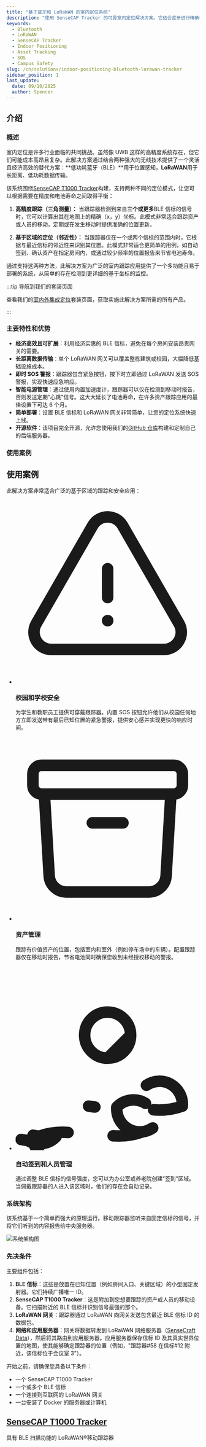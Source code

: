 ```yaml
---
title: "基于蓝牙和 LoRaWAN 的室内定位系统"
description: "使用 SenseCAP Tracker 的可靠室内定位解决方案。它结合蓝牙进行精确位置跟踪和 LoRaWAN 进行长距离数据传输，实现简单部署。"
keywords:
  - Bluetooth
  - LoRaWAN
  - SenseCAP Tracker
  - Indoor Positioning
  - Asset Tracking
  - SOS
  - Campus Safety
slug: /cn/solutions/indoor-positioning-bluetooth-lorawan-tracker
sidebar_position: 1
last_update:
  date: 09/10/2025
  author: Spencer
---
```


## 介绍

### 概述

室内定位是许多行业面临的共同挑战。虽然像 UWB 这样的高精度系统存在，但它们可能成本高昂且复杂。此解决方案通过结合两种强大的无线技术提供了一个灵活且经济高效的替代方案：**低功耗蓝牙（BLE）**用于位置感知，**LoRaWAN**用于长距离、低功耗数据传输。

该系统围绕[SenseCAP T1000 Tracker](/cn/SenseCAP_T1000_tracker/Introduction)构建，支持两种不同的定位模式，让您可以根据需要在精度和电池寿命之间取得平衡：

1.  **高精度跟踪（三角测量）：** 当跟踪器检测到来自**三个或更多**BLE 信标的信号时，它可以计算出其在地图上的精确（x，y）坐标。此模式非常适合跟踪资产或人员的移动，定期或在发生移动时提供准确的位置更新。

2.  **基于区域的定位（邻近性）：** 当跟踪器仅在一个或两个信标的范围内时，它根据与最近信标的邻近性来识别其位置。此模式非常适合更简单的用例，如自动签到、确认资产在指定房间内，或通过较少频率的位置报告来节省电池寿命。

通过支持这两种方法，此解决方案为广泛的室内跟踪应用提供了一个多功能且易于部署的系统，从简单的存在检测到更详细的基于坐标的监控。

:::tip 导航到我们的套装页面

查看我们的[室内外集成定位](https://www.seeedstudio.com/Indoor-Outdoor-Integrated-Positioning.html)套装页面，获取实施此解决方案所需的所有产品。

:::

### 主要特性和优势

- **经济高效且可扩展**：利用经济实惠的 BLE 信标，避免在每个房间安装昂贵网关的需要。
- **长距离数据传输**：单个 LoRaWAN 网关可以覆盖整栋建筑或校园，大幅降低基础设施成本。
- **即时 SOS 警报**：跟踪器包含紧急按钮，按下时立即通过 LoRaWAN 发送 SOS 警报，实现快速应急响应。
- **智能电源管理**：通过使用内置加速度计，跟踪器可以仅在检测到移动时报告，否则发送定期"心跳"信号。这大大延长了电池寿命，在许多资产跟踪应用的最佳设置下可达 6 个月。
- **简单部署**：设置 BLE 信标和 LoRaWAN 网关非常简单，让您的定位系统快速上线。
- **开源软件**：该项目完全开源，允许您使用我们的[GitHub 仓库](https://github.com/Seeed-Solution/Solution_IndoorPositioning_H5)构建和定制自己的后端服务器。

### 使用案例

<div class="info-section">
    <div class="section-header">
        <h2>使用案例</h2>
        <p>此解决方案非常适合广泛的基于区域的跟踪和安全应用：</p>
    </div>
    <ul class="info-list">
        <li class="info-item"><div class="info-icon"><svg xmlns="http://www.w3.org/2000/svg" fill="none" viewBox="0 0 24 24" stroke-width="1.5" stroke="currentColor"><path stroke-linecap="round" stroke-linejoin="round" d="M12 9v3.75m-9.303 3.376c-.866 1.5.217 3.374 1.948 3.374h14.71c1.73 0 2.813-1.874 1.948-3.374L13.949 3.378c-.866-1.5-3.032-1.5-3.898 0L2.697 16.126zM12 15.75h.007v.008H12v-.008z" /></svg></div><div class="info-content"><h3>校园和学校安全</h3><p>为学生和教职员工提供可穿戴跟踪器。内置 SOS 按钮允许他们从校园任何地方立即发送带有最后已知位置的紧急警报，提供安心感并实现更快的响应时间。</p></div></li>
        <li class="info-item"><div class="info-icon"><svg xmlns="http://www.w3.org/2000/svg" fill="none" viewBox="0 0 24 24" stroke-width="1.5" stroke="currentColor"><path stroke-linecap="round" stroke-linejoin="round" d="M20.25 7.5l-.625 10.632a2.25 2.25 0 01-2.247 2.118H6.622a2.25 2.25 0 01-2.247-2.118L3.75 7.5M10 11.25h4M3.375 7.5h17.25c.621 0 1.125-.504 1.125-1.125v-1.5c0-.621-.504-1.125-1.125-1.125H3.375c-.621 0-1.125.504-1.125 1.125v1.5c0 .621.504 1.125 1.125 1.125z" /></svg></div><div class="info-content"><h3>资产管理</h3><p>跟踪有价值资产的位置，包括室内和室外（例如停车场中的车辆）。配置跟踪器仅在移动时报告，节省电池同时确保您收到未经授权移动的警报。</p></div></li>
        <li class="info-item"><div class="info-icon"><svg xmlns="http://www.w3.org/2000/svg" fill="none" viewBox="0 0 24 24" stroke-width="1.5" stroke="currentColor"><path stroke-linecap="round" stroke-linejoin="round" d="M18 18.72a9.094 9.094 0 003.741-.479 3 3 0 00-4.682-2.72m-7.542 2.72c.266.059.537.1.82.118m7.542 2.72a3 3 0 01-4.682-2.72m0 0a3 3 0 013.741-.479m-.479 3.742a9.094 9.094 0 01-3.742.479m-12 .482c.266.059.537.1.82.118a9.094 9.094 0 013.742-.479m0 0a3 3 0 01-3.741.479m5.421 2.053a3 3 0 01-4.682-2.72m0 0c.266.059.537.1.82.118a9.094 9.094 0 013.742-.479M12 12a3 3 0 01-3-3m0 0a3 3 0 013-3m0 0a3 3 0 013 3m0 0a3 3 0 01-3 3z" /></svg></div><div class="info-content"><h3>自动签到和人员管理</h3><p>通过调整 BLE 信标的信号强度，您可以为办公室或养老院创建"签到"区域。当佩戴跟踪器的人进入该区域时，他们的存在会自动记录。</p></div></li>
    </ul>
</div>

### 系统架构

该系统基于一个简单而强大的原理运行。移动跟踪器监听来自固定信标的信号，并将它们听到的内容报告给中央服务器。

![系统架构图](https://media-cdn.seeedstudio.com/media/wysiwyg/IoT_Device/_163.png)

### 先决条件

主要组件包括：

1. **BLE 信标**：这些是放置在已知位置（例如房间入口、关键区域）的小型固定发射器。它们持续广播唯一 ID。
2. **SenseCAP T1000 Tracker**：这是附加到您想要跟踪的资产或人员的移动设备。它扫描附近的 BLE 信标并识别信号最强的那个。
3. **LoRaWAN 网关**：跟踪器通过 LoRaWAN 向网关发送包含最近 BLE 信标 ID 的数据包。
4. **网络和应用服务器**：网关将数据转发到 LoRaWAN 网络服务器（[SenseCraft Data](https://sensecap.seeed.cc/portal)），然后将其路由到应用服务器。应用服务器保存信标 ID 及其真实世界位置的地图，使其能够确定跟踪器的位置（例如，"跟踪器#58 在信标#12 附近，该信标位于会议室 3"）。

开始之前，请确保您具备以下条件：

- 一个 SenseCAP T1000 Tracker
- 一个或多个 BLE 信标
- 一个连接到互联网的 LoRaWAN 网关
- 一台安装了 Docker 的服务器或计算机

<div class="seeed-features-container">
    <div class="seeed-features-grid">

  <!-- Card 1: SenseCAP T1000 Tracker -->
  <div class="seeed-feature-card">
      <div class="card-header">
          <h2><a href="https://www.seeedstudio.com/SenseCAP-Card-Tracker-T1000-B-p-5698.html">SenseCAP T1000 Tracker</a></h2>
          <p>具有 BLE 扫描功能的 LoRaWAN®移动跟踪器</p>
      </div>
      <div class="card-body">
          <ul class="features-list">
              <li class="feature-item">
                  <div class="feature-icon">
                      <svg xmlns="http://www.w3.org/2000/svg" fill="none" viewBox="0 0 24 24" stroke-width="2">
                          <path stroke-linecap="round" stroke-linejoin="round" d="M12 18h.01M7 21h10a2 2 0 002-2V5a2 2 0 00-2-2H7a2 2 0 00-2 2v14a2 2 0 002 2z" />
                      </svg>
                  </div>
                  <p><span class="highlight">BLE 信标检测：</span>支持 BLE 5.1，实现精确的室内外定位。</p>
              </li>
              <li class="feature-item">
                  <div class="feature-icon">
                      <svg xmlns="http://www.w3.org/2000/svg" fill="none" viewBox="0 0 24 24" stroke-width="2">
                          <path stroke-linecap="round" stroke-linejoin="round" d="M8.111 16.404a5.5 5.5 0 017.778 0M12 20h.01m-7.08-7.071a10 10 0 0114.142 0M1.394 9.393a15 15 0 0121.213 0" />
                      </svg>
                  </div>
                  <p><span class="highlight">广域网络：</span>LoRaWAN® Class A（v1.0.4）连接，实现长距离、低功耗通信。</p>
              </li>
              <li class="feature-item">
                  <div class="feature-icon">
                        <svg xmlns="http://www.w3.org/2000/svg" fill="none" viewBox="0 0 24 24" stroke-width="2">
                          <path stroke-linecap="round" stroke-linejoin="round" d="M13 10V3L4 14h7v7l9-11h-7z" />
                      </svg>
                  </div>
                  <p><span class="highlight">运动检测：</span>内置加速度计，实现实时运动和静止状态感知。</p>
              </li>
              <li class="feature-item">
                  <div class="feature-icon">
                      <svg xmlns="http://www.w3.org/2000/svg" fill="none" viewBox="0 0 24 24" stroke-width="2">
                          <path stroke-linecap="round" stroke-linejoin="round" d="M12 9v3.75m9-.75a9 9 0 11-18 0 9 9 0 0118 0zm-9 3.75h.008v.008H12v-.008z" />
                      </svg>
                  </div>
                  <p><span class="highlight">紧急按钮：</span>独立 SOS 按钮，一键触发紧急警报。</p>
              </li>
          </ul>
      </div>
  </div>

  <!-- Card 2: BLE Beacons -->
  <div class="seeed-feature-card">
    <div class="card-header">
        <h2><a href="https://www.seeedstudio.com/BC01-Indoor-Bluetooth-Beacon-p-5791.html">BLE 信标</a></h2>
        <p>常规蓝牙广播</p>
    </div>
    <div class="card-body">
        <ul class="features-list">
            <li class="feature-item">
                <div class="feature-icon">
                    <svg xmlns="http://www.w3.org/2000/svg" fill="none" viewBox="0 0 24 24" stroke-width="2">
                        <path stroke-linecap="round" stroke-linejoin="round" d="M8 7h12m0 0l-4-4m4 4l-4 4m0 6H4m0 0l4 4m-4-4l4-4" />
                    </svg>
                </div>
                <p><span class="highlight">协议兼容：</span> Bluetooth® LE 5.0 | 完全支持 iBeacon 和 Eddystone 格式。</p>
            </li>
            <li class="feature-item">
                <div class="feature-icon">
                    <svg xmlns="http://www.w3.org/2000/svg" fill="none" viewBox="0 0 24 24" stroke-width="2">
                        <path stroke-linecap="round" stroke-linejoin="round" d="M12 3c2.755 0 5.455.232 8.083.678.533.09.917.556.917 1.096v1.044a2.25 2.25 0 01-.659 1.591l-5.432 5.432a2.25 2.25 0 00-.659 1.591v2.927a2.25 2.25 0 01-1.244 2.013L9.75 21v-6.572a2.25 2.25 0 00-.659-1.591L3.659 7.409A2.25 2.25 0 013 5.818V4.774c0-.54.384-1.006.917-1.096A48.32 48.32 0 0112 3z" />
                    </svg>
                </div>
                <p><span class="highlight">灵活部署：</span> 可配置传输功率以调整覆盖半径。</p>
            </li>
            <li class="feature-item">
                <div class="feature-icon">
                    <svg xmlns="http://www.w3.org/2000/svg" viewBox="0 0 16 16" class="size-2">
                    <path d="M4 7.75A.75.75 0 0 1 4.75 7h5.5a.75.75 0 0 1 .75.75v.5a.75.75 0 0 1-.75.75h-5.5A.75.75 0 0 1 4 8.25v-.5Z" />
                    <path fill-rule="evenodd" d="M3.25 4A2.25 2.25 0 0 0 1 6.25v3.5A2.25 2.25 0 0 0 3.25 12h8.5A2.25 2.25 0 0 0 14 9.75v-.085a1.5 1.5 0 0 0 1-1.415v-.5a1.5 1.5 0 0 0-1-1.415V6.25A2.25 2.25 0 0 0 11.75 4h-8.5ZM2.5 6.25a.75.75 0 0 1 .75-.75h8.5a.75.75 0 0 1 .75.75v3.5a.75.75 0 0 1-.75.75h-8.5a.75.75 0 0 1-.75-.75v-3.5Z" clip-rule="evenodd" />
                </svg>
                </div>
                <p><span class="highlight">持久耐用：</span> 标准设置下电池寿命长达 <span class="highlight">2 年</span>。</p>
            </li>
            <li class="feature-item">
                <div class="feature-icon">
                    <svg xmlns="http://www.w3.org/2000/svg" fill="none" viewBox="0 0 24 24" stroke-width="2">
                        <path stroke-linecap="round" stroke-linejoin="round" d="M9.813 15.904L9 18.75l-.813-2.846a4.5 4.5 0 00-3.09-3.09L2.25 12l2.846-.813a4.5 4.5 0 003.09-3.09L9 5.25l.813 2.846a4.5 4.5 0 003.09 3.09L15.75 12l-2.846.813a4.5 4.5 0 00-3.09 3.09zM18.259 8.715L18 9.75l-.259-1.035a3.375 3.375 0 00-2.455-2.456L14.25 6l1.036-.259a3.375 3.375 0 002.455-2.456L18 2.25l.259 1.035a3.375 3.375 0 002.456 2.456L21.75 6l-1.035.259a3.375 3.375 0 00-2.456 2.456zM16.898 20.562L16.25 22.5l-.648-1.938a3.375 3.375 0 00-2.456-2.456L11.25 18l1.938-.648a3.375 3.375 0 002.456-2.456L16.25 13.5l.648 1.938a3.375 3.375 0 002.456 2.456L21 18l-1.938.648a3.375 3.375 0 00-2.456 2.456z" />
                    </svg>
                </div>
                <p><span class="highlight">安装简便：</span> 配备背胶，可轻松安装在墙壁或其他表面。</p>
            </li>
            <li class="feature-item">
                <div class="feature-icon">
                    <svg xmlns="http://www.w3.org/2000/svg" width="24" height="24" viewBox="0 0 24 24" fill="none" stroke="currentColor" stroke-width="2" stroke-linecap="round" stroke-linejoin="round" class="lucide lucide-radio-icon lucide-radio"><path d="M16.247 7.761a6 6 0 0 1 0 8.478"/><path d="M19.075 4.933a10 10 0 0 1 0 14.134"/><path d="M4.925 19.067a10 10 0 0 1 0-14.134"/><path d="M7.753 16.239a6 6 0 0 1 0-8.478"/><circle cx="12" cy="12" r="2"/></svg>
                </div>
                <p><span class="highlight">广播范围：</span> 室外最远 75 米，开阔室内区域最远 120 米。</p>
            </li>
        </ul>
    </div>
</div>

  <!-- Card 3: SenseCAP M2 Multi-Platform Gateway -->
  <div class="seeed-feature-card">
    <div class="card-header">
        <h2><a href="https://www.seeedstudio.com/SenseCAP-Multi-Platform-LoRaWAN-Indoor-Gateway-SX1302-US915-p-5472.html">SenseCAP M2 多平台网关</a></h2>
        <p>LoRaWAN® 网络基础设施</p>
    </div>
    <div class="card-body">
        <ul class="features-list">
            <li class="feature-item">
                <div class="feature-icon">
                    <svg xmlns="http://www.w3.org/2000/svg" fill="none" viewBox="0 0 24 24" stroke-width="2">
                        <path stroke-linecap="round" stroke-linejoin="round" d="M2.036 12.322a1.012 1.012 0 010-.639C3.423 7.51 7.36 4.5 12 4.5c4.638 0 8.573 3.007 9.963 7.178.07.207.07.432 0 .639C20.577 16.49 16.64 19.5 12 19.5c-4.638 0-8.573-3.007-9.963-7.178z" />
                        <path stroke-linecap="round" stroke-linejoin="round" d="M15 12a3 3 0 11-6 0 3 3 0 016 0z" />
                    </svg>
                </div>
                <p><span class="highlight">广域覆盖：</span> 室内覆盖半径高达 <span class="highlight">2 公里</span>，确保信号稳定。</p>
            </li>
            <li class="feature-item">
                <div class="feature-icon">
                    <svg xmlns="http://www.w3.org/2000/svg" fill="none" viewBox="0 0 24 24" stroke-width="2">
                        <path stroke-linecap="round" stroke-linejoin="round" d="M18 18.72a9.094 9.094 0 003.741-.479 3 3 0 00-4.682-2.72m-7.542 2.72c.266.059.537.1.82.118m7.542 2.72a3 3 0 01-4.682-2.72m0 0a3 3 0 013.741-.479m-.479 3.742a9.094 9.094 0 01-3.742.479m-12 .482c.266.059.537.1.82.118a9.094 9.094 0 013.742-.479m0 0a3 3 0 01-3.741.479m5.421 2.053a3 3 0 01-4.682-2.72m0 0c.266.059.537.1.82.118a9.094 9.094 0 013.742-.479M12 12a3 3 0 01-3-3m0 0a3 3 0 013-3m0 0a3 3 0 013 3m0 0a3 3 0 01-3 3z" />
                    </svg>
                </div>
                <p><span class="highlight">大规模连接：</span> 支持超过 <span class="highlight">200</span> 台设备同时连接，性能卓越。</p>
            </li>
            <li class="feature-item">
                <div class="feature-icon">
                    <svg xmlns="http://www.w3.org/2000/svg" fill="none" viewBox="0 0 24 24" stroke-width="2">
                        <path stroke-linecap="round" stroke-linejoin="round" d="M5.636 5.636a9 9 0 1012.728 0M12 3v9" />
                    </svg>
                </div>
                <p><span class="highlight">多种回传方式：</span> 提供多种网络回传选项，包括以太网、Wi-Fi 和 4G。</p>
            </li>
            <li class="feature-item">
                <div class="feature-icon">
                    <svg xmlns="http://www.w3.org/2000/svg" fill="none" viewBox="0 0 24 24" stroke-width="2">
                        <path stroke-linecap="round" stroke-linejoin="round" d="M21.75 17.25v-.228a4.5 4.5 0 00-.12-1.03l-2.268-9.64a3.375 3.375 0 00-3.285-2.602H7.923a3.375 3.375 0 00-3.285 2.602l-2.268 9.64a4.5 4.5 0 00-.12 1.03v.228m19.5 0a3 3 0 01-3 3H5.25a3 3 0 01-3-3m19.5 0a3 3 0 00-3-3H5.25a3 3 0 00-3 3m16.5 0h.008v.008h-.008v-.008z" />
                    </svg>
                </div>
                <p><span class="highlight">集成解决方案：</span> 内置本地 LoRaWAN 服务器功能，简化网络部署和管理。</p>
            </li>
        </ul>
    </div>
  </div>
</div>
</div>

## 入门指南

<div align="center">
<img class='img-responsive' width="1280" src="https://mermaid.ink/img/pako:eNo9jk9vwjAMxb9K5HOp2tE_JIdJQDcuO41phzUcotYtFW0SpYkYVHz3BSrmk9_Pz_aboFI1AoOmV-fqKIwlH59cEl_rcm-9PpDF4pVsygJ1ry5kg6JScpzpttyjdZrshMWzuMyweFrXWs_krdwq2XStM0i-jKhOaObBe_ndjU703RVnsPPOQfdo8cAlBNCargZmjcMABjSDuEuY7gE52CMOyIH5thbmxIHLm9_RQv4oNTzXjHLtEVgj-tErp2uftehEa8TwTw3KGs1WOWmB0Sh9HAE2wS-wLA6XeULzlyyL0piuaBLABVgc0ZBmeZymyTJa0SjJbgFcH3-jcJWntz-sxGvR?type=png" alt="Indoor positioning 2d map"/>
</div>

1. **部署信标**：在设施的关键位置放置 BLE 信标。创建地图或列表，记录每个信标的唯一 ID 及其物理位置（例如，`Beacon_ID_01: "主入口"`，`Beacon_ID_02: "仓库 A 区"`）。
2. **设置网关**：将 LoRaWAN 网关连接到互联网，并配置其将数据包转发到您选择的 LoRaWAN 网络服务器。
3. **部署应用程序**：在应用服务器上，创建逻辑将报告的信标 ID 映射回您在第 3 步中记录的物理位置。
4. **配置追踪器**：激活 SenseCAP T1000 并将其接入您的 LoRaWAN 网络服务器。确保其配置为 BLE 扫描模式。
5. **可视化**：当追踪器在设施中移动时，它将报告最近的信标，您的应用程序可以在仪表板或地图上显示其位置。

### 步骤 1：设置硬件

首先，您需要在设施中设置物理设备。

#### **1a. 部署信标**

:::info
有关完整的技术详细信息，请参阅 **[BC01 室内蓝牙信标文档](/cn/bluetooth_beacon_for_SenseCAP_Traker/)**。
:::

首先，将您的 **BLE 信标** 放置在设施的关键位置，例如主入口、仓库和办公室。

<div align="center">
<img class='img-responsive' width="360" src="https://files.seeedstudio.com/wiki/solution/smart-building/indoor-positioning-bluetooth-lorawan-tracker/10.5.png" alt="Indoor positioning 2d map"/>
</div>

接下来，为自己创建一个列表（模板）来记录每个信标的 **唯一 MAC 地址** 及其物理位置。此记录对于软件配置步骤是 **必需的**。

**示例记录：**

```csv
MAC Address,Location,Beacon ID
c30000564b31,"Main Entrance",01
c30000564b32,"Warehouse Zone A",02
c30000564b33,"Corner Office",03
```

下面的视频展示了您稍后如何使用此列表将信标添加到应用程序地图中。现在创建准确的记录将使软件设置变得更加容易。

<div style={{ textAlign: 'center' }}>
<video width="640" height="480" controls>
  <source src="https://files.seeedstudio.com/wiki/solution/smart-building/indoor-positioning-bluetooth-lorawan-tracker/indoor-position-app-configuration.mp4" type="video/mp4" />
  Your browser does not support the video tag.
</video>
</div>

**专业提示：** 为了更容易管理，您可以使用 **SenseCraft 应用程序** 为所有信标设置一致的 **UUID**。这有助于确保跟踪器只监听您的设备并忽略其他设备。查看 [功能 4：按信标 UUID 过滤](https://www.google.com/search?q=%23feature-4-filter-by-beacon-uuid) 了解更多详情。

<details>
<summary>BC01 信标参数快速查看</summary>

| 参数 | 默认值 |
|------------|---------------|
| UUID | FDA50693-A4E2-4FB1-AFCF-C6EB07647825 |
| Major | 10001 |
| Minor | 19641 |
| 测量功率 | -59dBm |
| 发射功率 | -30 - +4dBm，默认 0dBm |
| 广播间隔 | 100ms~10s，默认 500ms |
| 密码 | seeed123（字母和数字） |
| 设备名称 | BC01（1-7 个字符） |
| 软重启 | seeed123（与密码相同） |

</details>

#### 1b. 设置网关

首先，打开您的 **LoRaWAN 网关** 并将其连接到互联网。从这里开始，步骤取决于您使用的网络服务器。

import Tabs from '@theme/Tabs';
import TabItem from '@theme/TabItem';

<Tabs>
  <TabItem value="sensecap-portal" label="SenseCraft Data" default>

如果您使用默认的 [SenseCraft Data](https://sensecap.seeed.cc/portal/)（原 SenseCAP Portal）平台，您的网关已经预配置好了。

1. 按照 [官方用户手册](/cn/quick_start_with_M2_MP) 确保网关在线并连接到您的账户。
2. 完成后，您可以 **继续进行步骤 2**。

  </TabItem>
  <TabItem value="chirpstack" label="ChirpStack（本地 LoRaWAN 服务器）">

如果您使用自托管的 **ChirpStack** 服务器，您需要重新指向网关并准备解码器脚本。

1. **配置网关：** 按照此指南 [将网关数据重定向到 ChirpStack](/cn/Network/SenseCAP_Network/SenseCAP_M2_Multi_Platform/SenseCAP_M2_MP_Gateway_LNS_Configuration/)。
2. **下载解码器：** ChirpStack 需要解码器来理解 T1000 跟踪器发送的数据。现在下载脚本，以便在后续步骤中使用。

    - [**下载 T1000 解码器脚本**](https://github.com/Seeed-Solution/SenseCAP-Decoder/blob/main/T1000/TTN/SenseCAP_T1000_TTN_Decoder.js)

    **注意：** 您需要在 **ChirpStack 应用程序设置** 中添加此脚本，而不是在网关本身上。

<div style={{ textAlign: 'center' }}>
<video width="640" height="480" controls>
  <source src="https://files.seeedstudio.com/wiki/solution/smart-building/indoor-positioning-bluetooth-lorawan-tracker/indoor-position-app-for-chripstack.mp4" type="video/mp4" />
  Your browser does not support the video tag.
</video>
</div>

  </TabItem>
</Tabs>

### 步骤 2：安装定位应用程序

接下来，您将使用 Docker 在服务器上安装主应用程序。或者您可以先查看 [演示](https://indoorpositioning-demo.seeed.cc/)。

<div align="center">
<img class='img-responsive' width="480" src="https://files.seeedstudio.com/wiki/solution/smart-building/indoor-positioning-bluetooth-lorawan-tracker/app-preview.png" alt="Indoor positioning application preview"/>
</div>

#### 运行安装命令

在服务器上打开终端并运行以下命令：

```bash
docker run -p 5173:5173 -p 8022:8022 --name indoor-positioning --restart unless-stopped -v /data/indoor-positioning/db/:/app/db/ -d seeedcloud/sensecraft-indoor-positioning
```

**此命令的作用：**

- 它下载并启动 SenseCraft 室内定位应用程序。
- `-p 5173:5173` 使 Web 仪表板可在端口 `5173` 上访问。
- `-v /data/indoor-positioning/db/:/app/db/` 告诉应用程序将其数据库和地图存储在您机器上的 `/data/indoor-positioning/db/` 文件夹中。
- `-d` 在后台运行应用程序。

运行命令后，您可以通过打开 Web 浏览器并访问 `http://<your_server_ip>:5173` 来访问仪表板。

### 步骤 3：配置应用程序

<div align="center">
<img class='img-responsive' width="480" src="https://files.seeedstudio.com/wiki/solution/smart-building/indoor-positioning-bluetooth-lorawan-tracker/app-configuration-management.png" alt="app-configuration-management"/>
</div>

现在，在浏览器中打开应用程序仪表板来配置系统设置。

#### 3a. 运行时配置（连接到 LoRaWAN）

此设置将应用程序连接到您的 LoRaWAN 网络服务器以接收跟踪器数据。一个关键功能是 **应用程序支持同时连接到 SenseCraft Data 平台和 ChirpStack 服务器。**

<div align="center">
<img class='img-responsive' width="480" src="https://files.seeedstudio.com/wiki/solution/smart-building/indoor-positioning-bluetooth-lorawan-tracker/app-server-runtime-configuration.png" alt="app-server-runtime-configuration"/>
</div>

在仪表板中，您可以启用以下一个或两个 MQTT 源来连接到您的网络服务器。

##### 连接到 SenseCraft Data

1. 启用 **SenseCAP OpenStream MQTT** 开关。
2. 输入您的 **用户名** 和 **API 密钥**。
      - 您可以按照 [Data OpenStream API 快速入门指南](https://www.google.com/search?q=/sensecraft-data-platform/api/data-openstream-api/data_openstream_api_quickstart/) 生成这些凭据。

##### 连接到 ChirpStack

1. 启用 **ChirpStack MQTT** 开关。
2. 输入您的 ChirpStack **服务器地址** 和 **应用程序 ID**。
      - MQTT 主题字段将自动更新。您可以在 ChirpStack 中应用程序的主页面找到 **应用程序 ID**。

<div align="center">
<img class='img-responsive' width="480" src="https://files.seeedstudio.com/wiki/solution/smart-building/indoor-positioning-bluetooth-lorawan-tracker/chirpstack-application-id.png" alt="chirpstack-application-id"/>
</div>

---

**注意：** `{clientID}` 字段由系统使用，将在启动时替换为随机 ID。您无需更改它。

**重要：** 启用或更改任何这些设置后，您必须 **重启应用程序**（Docker 容器）才能使其生效。

##### 其他设置

以下设置可以随时更改，无需重启应用程序：

- **身份验证：** 更新用于登录应用程序仪表板的用户名和密码。
- **区域定位：** 当可用的信标信号太少无法进行精确的多点定位时，启用此选项来估算跟踪器的位置。
- **跟踪器访问控制：** 配置允许哪些设备向应用程序发送数据。您可以允许来自任何设备的数据，或创建授权跟踪器的特定列表。
- **Webhook：** 启用此功能可使用 HTTP POST 请求将位置结果推送到您自己的服务。

#### 3b. 地图和信标配置

在此步骤中，您将使用应用程序的仪表板上传您的平面图并添加您之前物理部署的信标。

<div align="center">
<img class='img-responsive' width="480" src="https://files.seeedstudio.com/wiki/solution/smart-building/indoor-positioning-bluetooth-lorawan-tracker/app-configuration-management.png" alt="Application Configuration Management"/>
</div>

1. 上传您的地图
首先，进入配置菜单并上传您的平面图图像。建议使用 PNG 或 JPG 等标准图像格式。
2. 添加您的信标
进入"信标"部分。使用您在 [步骤 1a](#1a-部署信标) 中创建的列表，添加每个信标的信息（如其 MAC 地址）。最简单的方法是直接点击您刚上传的地图上信标的位置。
3. 调整环境因子（可选）
这是一个高级设置，用于微调位置精度。它通过考虑您的特定环境来帮助系统将信号强度（RSSI）转换为更准确的距离。
    - 对于开放空间，默认值 ~2.0 通常就足够了。
    - 对于有许多墙壁和障碍物的复杂室内区域，您可能需要将值调整在 1.8 到 4.0 之间。
    - **建议：** 最好从默认设置开始。如果需要提高定位精度，您可以稍后回来调整它。

### 步骤 4：激活并可视化您的跟踪器

最后一步是打开您的跟踪器并在地图上查看它。

<div align="center">
<img class='img-responsive' width="480" src="https://files.seeedstudio.com/wiki/solution/smart-building/indoor-positioning-bluetooth-lorawan-tracker/tracker-visualize-on-map.png" alt="tracker-visualize-on-map"/>
</div>

1. **激活 SenseCAP T1000 跟踪器** 并将其加入到您的 LoRaWAN 网络服务器。确保您的网关在线且跟踪器设备已在 LNS 服务器上"注册"。详情请查看 [步骤 1b](#1b-设置网关)。
2. **确保它设置为 BLE 扫描模式** 以便它可以检测信标。查看下面的视频获取帮助。
3. **可视化：** 当跟踪器在您的设施中移动时，它将检测最近的信标并报告其位置。您将在仪表板上看到其图标在地图上移动。

<div style={{ textAlign: 'center' }}>
<video width="480" height="640" controls>
  <source src="https://files.seeedstudio.com/wiki/solution/smart-building/indoor-positioning-bluetooth-lorawan-tracker/indoor-position-tracker-configuration.mp4" type="video/mp4" />
  Your browser does not support the video tag.
</video>
<p><em>使用 ChirpStack 时，选择 `Other Platform`。</em></p>
<p><em>使用 SenseCraft Data 时，保留默认平台设置（SenseCAP for The Things Network）。</em></p>
</div>

## 应用功能概述

### 功能 1：数据推送（Webhook 和 WebSocket）

您可以通过两种方式从系统获取实时数据：

- **Webhook：** 如配置中所述，这会将数据推送到您提供的 URL。
- **WebSocket：** 对于实时应用，您可以使用基本 HTTP 身份验证连接到 `/ws` 端点。原始文档中提供的 JSON 示例详细说明了 `sos`、`tracker_update`（三边测量）和 `tracker_location_approximate`（邻近）的数据格式。

#### **数据格式**

<Tabs>
<TabItem value="sos" label="SOS 警报" default>

```json
{
    "type": "tracker_sos",
    "data": {
        "2CF7F1C0530004AD": {
            "timestamp": 1756967508000,
            "sos": 0
        }
    }
}
```

</TabItem>
<TabItem value="trilateration" label="三边测量/多边测量">

```json
{
    "type": "tracker_update",
    "data": {
        "2CF7F1C0530003BD": {
            "trackerId": "2CF7F1C0530003BD",
            "timestamp": 1756967455550,
            "position": {
                "x": 11.1,
                "y": 12.3
            },
            "last_detected_beacons": [
                {
                    "macAddress": "C3:00:00:56:4B:5D",
                    "major": null,
                    "minor": null,
                    "name": "Unknown Beacon",
                    "rssi": -79,
                    "txPower": null,
                    "configured_x": null,
                    "configured_y": null
                },
                {
                    "macAddress": "C3:00:00:3E:7D:AA",
                    "major": null,
                    "minor": null,
                    "name": "Unknown Beacon",
                    "rssi": -80,
                    "txPower": null,
                    "configured_x": null,
                    "configured_y": null
                },
                {
                    "macAddress": "C3:00:00:13:3C:99",
                    "major": null,
                    "minor": null,
                    "name": "Unknown Beacon",
                    "rssi": -80,
                    "txPower": null,
                    "configured_x": null,
                    "configured_y": null
                }
            ],
            "position_history": [],
            "map": "10 Floor",
            "sos": 2
        }
    }
}
```

</TabItem>
<TabItem value="area" label="区域定位">

```json
{
    "type": "tracker_location_approximate",
    "data": {
        "2CF7F1C0530004AD": {
            "trackerId": "2CF7F1C0530004AD",
            "timestamp": 1756967098851,
            "radius": 5.248074602497725,
            "last_detected_beacons": [
                {
                    "txPower": -59,
                    "rssi": -77,
                    "name": "corner",
                    "configured_x": 32.41,
                    "configured_y": 21.26,
                    "macAddress": "C3:00:00:56:4B:59"
                }
            ],
            "map": "10.5 Floor",
            "sos": 0
        }
    }
}
```

</TabItem>
</Tabs>

### 功能 2：两种定位模式

系统支持两种定位方法：

1. **三边测量（Trilateration）：** 当追踪器检测到**三个或更多**信标时，它会计算出精确的 (x, y) 坐标。这是默认且最准确的模式。
2. **邻近定位（区域定位）：** 如果启用此功能并且追踪器只能检测到**一个**信标，它将报告自己的位置为“接近”该信标，并给出计算半径。这对于确保所有区域的覆盖非常有用。

*三边测量*

<table align="center">
<tr>
    <th>三边测量</th>
    <th>三边测量 (SOS)</th>
</tr>
 <tr>
     <td><div style={{textAlign:'center'}}><img src="https://files.seeedstudio.com/wiki/solution/smart-building/indoor-positioning-bluetooth-lorawan-tracker/Trilateration-normal.png" alt="area-positioning-normal" style={{width:500, height:'auto'}}/></div></td>
     <td><div style={{textAlign:'center'}}><img src="https://files.seeedstudio.com/wiki/solution/smart-building/indoor-positioning-bluetooth-lorawan-tracker/Trilateration-sos.png" alt="area-positioning-sos" style={{width:500, height:'auto'}}/></div></td>
 </tr>
</table>

*区域定位*

<table align="center">
<tr>
    <th>区域定位</th>
    <th>区域定位 (SOS)</th>
</tr>
 <tr>
     <td><div style={{textAlign:'center'}}><img src="https://files.seeedstudio.com/wiki/solution/smart-building/indoor-positioning-bluetooth-lorawan-tracker/area-positioning-normal.png" alt="area-positioning-normal" style={{width:500, height:'auto'}}/></div></td>
     <td><div style={{textAlign:'center'}}><img src="https://files.seeedstudio.com/wiki/solution/smart-building/indoor-positioning-bluetooth-lorawan-tracker/area-positioning-sos.png" alt="area-positioning-sos" style={{width:500, height:'auto'}}/></div></td>
 </tr>
</table>

### 功能 3：查看告警历史

你可以通过点击地图上任意追踪器的图标来查看其告警历史（例如 SOS 按钮的按下记录）。系统会记录每次新的告警，并会持续推送该告警的通知，直到其被解决。

<div align="center">
<img class='img-responsive' width="680" src="https://files.seeedstudio.com/wiki/solution/smart-building/indoor-positioning-bluetooth-lorawan-tracker/alert-history-records.png" alt="alert-history-records"/>
</div>

### 功能 4：按 Beacon UUID 筛选

你可以通过 Beacon UUID 筛选地图上显示的追踪器。这允许对特定区域或资产进行更有针对性的监控，并且能提高安全性防止被攻击。

<div align="center">
<img class='img-responsive' width="360" src="https://files.seeedstudio.com/wiki/solution/smart-building/indoor-positioning-bluetooth-lorawan-tracker/sensecraft-ble-filter.png" alt="sensecraft-ble-filter"/>
</div>

## 参考与资源

- **落地页**: [SenseCraft 室内定位解决方案](https://cc.seeedstudio.com/solutions/campus-safety-management)
- **Docker 镜像**: [seeedcloud/sensecraft-indoor-positioning - Docker Hub](https://hub.docker.com/r/seeedcloud/sensecraft-indoor-positioning)
- **在线演示站点**: [IndoorPositioning](https://indoorpositioning-demo.seeed.cc/)

## 常见问题 FAQ

<details>
<summary>为什么我的追踪器没有报告位置？</summary>

- **可能原因：** LoRaWAN 连接可能存在问题。
- **解决方案：** 检查 LoRaWAN 网关状态，确保其在线并已连接。同时确认追踪器的 Device EUI 已正确注册到你的网络服务器。

</details>

<details>
<summary>为什么追踪器的位置不准确？</summary>

- **可能原因：** 你的 BLE 信标的放置可能导致干扰或信号覆盖不足。
- **解决方案：** 尝试调整信标的发射功率。也可以重新安置信标以减少墙壁或机器造成的信号阻挡。

</details>

<details>
<summary>为什么追踪器的电池耗电这么快？</summary>

- **可能原因：** 报告频率设置过高，导致设备过于频繁地传输数据。
- **解决方案：** 优化运动检测设置，仅在追踪器移动时报告。也可以增加报告间隔（位置更新之间的时间）以节省电量。

</details>

<details>
<summary>为什么位置数据缺失或没有显示？</summary>

- **可能原因：** 数据库或 API 可能存在问题，通常与数据负载的解析方式有关。
- **解决方案：** 首先检查应用服务器上的负载解码器是否正确工作。如果解码器没问题，再检查应用服务器日志是否有错误或连接问题。

</details>

<details>
<summary>为什么 SOS 告警没有及时接收到？</summary>

- **可能原因：** LoRaWAN 网络可能拥塞，或设备类别不适用于紧急消息。
- **解决方案：** 对于像 SOS 告警这样的时效性强的应用，确保追踪器配置为 **Class C 模式**。该模式会让设备的接收器持续开启，可以立即接收来自服务器的消息。

</details>

<details>
<summary>如何调整 BC01 信标的广播间隔和发射功率？</summary>

你可以使用 **SenseCraft 应用** 来配置 BC01 信标。

1. 从 [Google Play 商店](https://play.google.com/store/apps/details?id=cc.seeed.sensecapmate) 或 [苹果应用商店](https://apps.apple.com/us/app/sensecraft/id1619944834) 安装 SenseCraft 应用。
2. 打开应用并开启手机蓝牙。
3. 扫描附近的信标并选择要配置的信标。
4. 输入默认密码“**seeed123**”进入设置。
5. 根据需求调整广播间隔（100ms 到 10s）和发射功率（-30dBm 到 +4dBm）。
6. 保存更改。

</details>
